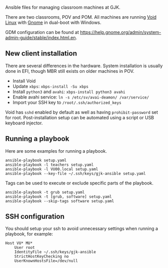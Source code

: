 Ansible files for managing classroom machines at GJK.

There are two classrooms, POV and POM. All machines are running [Void Linux](https://voidlinux.org/) with [Gnome](https://www.gnome.org/) in dual-boot with Windows.

GDM configuration can be found at <https://help.gnome.org/admin/system-admin-guide/stable/index.html.en>.

## New client installation

There are several differences in the hardware. System installation is usually done in EFI, though MBR still exists on older machines in POV.

- Install Void
- Update `xbps`: `xbps-install -Su xbps`
- Install `python3` and `avahi`: `xbps-install python3 avahi`
- Enable avahi service: `ln -s /etc/sv/avai-deamon/ /var/service/`
- Import your SSH key to `/root/.ssh/authorized_keys`

Void has `sshd` enabled by default as well as having `prohibit-password` set for root. Post-installation setup can be automated using a script or USB keyboard injector.

## Running a playbook

Here are some examples for running a playbook.

```
ansible-playbook setup.yaml
ansible-playbook -l teachers setup.yaml
ansible-playbook -l VU00.local setup.yaml
ansible-playbook --key-file ~/.ssh/keys/gjk-ansible setup.yaml
```

Tags can be used to execute or exclude specific parts of the playbook.

```
ansible-playbook -t grub setup.yaml
ansible-playbook -t [grub, software] setup.yaml
ansible-playbook --skip-tags software setup.yaml
```

## SSH configuration

You should setup your ssh to avoid unnecessary settings when running a playbook, for example:

```
Host VU* MU*
	User root
	IdentityFile ~/.ssh/keys/gjk-ansible
	StrictHostKeyChecking no
	UserKnownHostsFile=/dev/null
```
